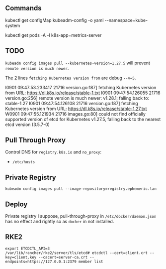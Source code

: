## Commands

kubectl get configMap kubeadm-config -o yaml --namespace=kube-system

kubectl get pods -A -l k8s-app=metrics-server

## TODO

`kubeadm config images pull --kubernetes-version=1.27.5` will prevent `remote version is much newer`.

The 2 lines `fetching Kubernetes version from` are debug `--v=5`.

I0901 09:47:53.233417   21716 version.go:187] fetching Kubernetes version from
URL: https://dl.k8s.io/release/stable-1.txt
I0901 09:47:54.126055   21716 version.go:256] remote version is much newer:
v1.28.1; falling back to: stable-1.27
I0901 09:47:54.126108   21716 version.go:187] fetching Kubernetes version from
URL: https://dl.k8s.io/release/stable-1.27.txt
W0901 09:47:55.121934   21716 images.go:80] could not find officially supported
version of etcd for Kubernetes v1.27.5, falling back to the nearest etcd version
(3.5.7-0)

## Pull Through Proxy

Control DNS for `registry.k8s.io` and `no_proxy`:

- `/etc/hosts`

## Private Registry

`kubeadm config images pull --image-repository=registry.ephemeric.lan`

## Deploy

Private registry I suppose, pull-through-proxy in `/etc/docker/daemon.json` has no effect and rightly so as `docker` in not installed.

## RKE2

```
export ETCDCTL_API=3
/var/lib/rancher/rke2/server/tls/etcd# etcdctl --cert=client.crt --key=client.key --cacert=server-ca.crt --endpoints=https://127.0.0.1:2379 member list
```
